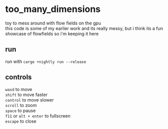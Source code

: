 # too_many_dimensions
toy to mess around with flow fields on the gpu  
this code is some of my earlier work and its really messy, but i think its a fun showcase of flowfields so i'm keeping it here  

## run
run with ```cargo +nightly run --release```

## controls
```wasd``` to move  
```shift``` to move faster  
```control``` to move slower  
```scroll``` to zoom  
```space``` to pause  
```f11``` or ```alt + enter``` to fullscreen   
```escape``` to close  
